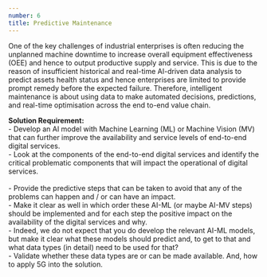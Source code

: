 ```yaml
---
number: 6
title: Predictive Maintenance
---
```


One of the key challenges of industrial enterprises is often reducing the unplanned machine downtime to increase overall equipment effectiveness (OEE) and hence to output productive supply and service. This is due to the reason of insufficient historical and real-time AI-driven data analysis to predict assets health status and hence enterprises are limited to provide prompt remedy before the expected failure. Therefore, intelligent maintenance is about using data to make automated decisions, predictions, and real-time optimisation across the end to-end value chain. 

<b>Solution Requirement:</b>
<br>-	Develop an AI model with Machine Learning (ML) or Machine Vision (MV) that can further improve the availability and service levels of end-to-end digital services. 
<br>-	Look at the components of the end-to-end digital services and identify the critical problematic components that will impact the operational of digital services.  
<br>-	Provide the predictive steps that can be taken to avoid that any of the problems can happen and / or can have an impact. 
<br>-	Make it clear as well in which order these AI-ML (or maybe AI-MV steps) should be implemented and for each step the positive impact on the availability of the digital services and why. 
<br>-	Indeed, we do not expect that you do develop the relevant AI-ML models, but make it clear what these models should predict and, to get to that and what data types (in detail) need to be used for that? 
<br>-	Validate whether these data types are or can be made available. And, how to apply 5G into the solution.


